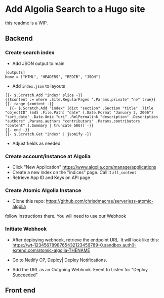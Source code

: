 # Add Algolia Search to a Hugo site

this readme is a WIP.

## Backend

### Create search index

- Add JSON output to main 
```
[outputs]
home = ["HTML", "HEADERS", "REDIR", "JSON"]
```

- Add `index.json` to layouts 

```
{{- $.Scratch.Add "index" slice -}}
{{$content := where .Site.RegularPages ".Params.private" "ne" true}}
{{- range $content -}}
  {{- $.Scratch.Add "index" (dict "section" .Section "title" .Title "objectID" (md5 .File.Path) "date" (.Date.Format "January 2, 2006") "sort_date" .Date.Unix "uri" .RelPermalink "description" .Description "authors" .Params.authors "contributors" .Params.contributors  "content" (.Summary | truncate 500)) -}}
{{- end -}}
{{- $.Scratch.Get "index" | jsonify -}}

```

- Adjust fields as needed

### Create account/instance at Algolia

- Click "New Application" https://www.algolia.com/manage/applications
- Create a new index on the "indices" page. Call it `all_content`
- Retrieve App ID and Keys on API page

### Create Atomic Algolia Instance

- Clone this repo: https://github.com/chrisdmacrae/serverless-atomic-algolia

follow instructions there. You will need to use our Webhook

### Initiate Webhook

- After deploying webhook, retrieve the endpoint URL. It will look like this:
https://wt-1234567898765432123456789-0.sandbox.auth0-extend.com/atomic-algolia-THENAME

- Go to Netlify CP, Deploy| Deploy Notifications. 
- Add the URL as an Outgoing Webhook. Event to Listen for "Deploy Succeeded"

## Front end
